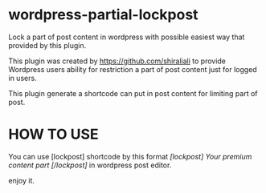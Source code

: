 # wordpress-partial-lockpost
Lock a part of post content in wordpress with possible easiest way that provided by this plugin.

This plugin was created by https://github.com/shiraliali to provide Wordpress users ability for restriction a part of post content just for logged in users.

This plugin generate a shortcode can put in post content for limiting part of post.

# HOW TO USE
You can use [lockpost] shortcode by this format *[lockpost] Your premium content part [/lockpost]* in wordpress post editor.

enjoy it.
